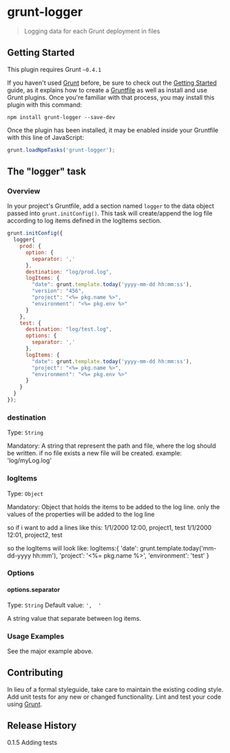 # grunt-logger

> Logging data for each Grunt deployment in files

## Getting Started
This plugin requires Grunt `~0.4.1`

If you haven't used [Grunt](http://gruntjs.com/) before, be sure to check out the [Getting Started](http://gruntjs.com/getting-started) guide, as it explains how to create a [Gruntfile](http://gruntjs.com/sample-gruntfile) as well as install and use Grunt plugins. Once you're familiar with that process, you may install this plugin with this command:

```shell
npm install grunt-logger --save-dev
```

Once the plugin has been installed, it may be enabled inside your Gruntfile with this line of JavaScript:

```js
grunt.loadNpmTasks('grunt-logger');
```

## The "logger" task

### Overview
In your project's Gruntfile, add a section named `logger` to the data object passed into `grunt.initConfig()`.
This task will create/append the log file according to log items defined in the logItems section.


```js
grunt.initConfig({
  logger{
    prod: {
      option: {
        separator: ','
      },
      destination: "log/prod.log",
      logItems: {
        "date": grunt.template.today('yyyy-mm-dd hh:mm:ss'),
        "version": "456",
        "project": "<%= pkg.name %>",
        "environment": "<%= pkg.env %>"
      }
    },
    test: {
      destination: "log/test.log",
      options: {
        separator: ','
      },
      logItems: {
        "date": grunt.template.today('yyyy-mm-dd hh:mm:ss'),
        "project": "<%= pkg.name %>",
        "environment": "<%= pkg.env %>"
      }
    }
  }
});
```

### destination
Type: `String`

Mandatory: A string that represent the path and file, where the log should be written.
if no file exists a new file will be created.
example: 'log/myLog.log'

### logItems
Type: `Object`

Mandatory: Object that holds the items to be added to the log line. only the values of the properties will be added to the log line

so if i want to add a lines like this:
1/1/2000 12:00, project1, test
1/1/2000 12:01, project2, test

so the logItems will look like:
logItems:{
  'date': grunt.template.today('mm-dd-yyyy hh:mm'),
  'project': '<%= pkg.name %>',
  'environment': 'test'
}

### Options

#### options.separator
Type: `String`
Default value: `',  '`

A string value that separate between log items.

### Usage Examples

See the major example above.

## Contributing
In lieu of a formal styleguide, take care to maintain the existing coding style. Add unit tests for any new or changed functionality. Lint and test your code using [Grunt](http://gruntjs.com/).

## Release History
0.1.5 Adding tests